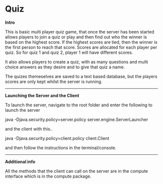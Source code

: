 Quiz
====
**Intro**

This is basic multi player quiz game, that once the server has been started allows players to join a quiz or play and then find out who the winner is based on the highest score. If the highest scores are tied, then the winner is the first person to reach that score. Scores are allocated for each player per quiz. So for quiz 1 and quiz 2, player 1 will have different scores.

It also allows players to create a quiz, with as many questions and multi choice answers as they desire and to give that quiz a name. 

The quizes themeselves are saved to a text based database, but the players scores are only kept whilst the server is running. 

---
**Launching the Server and the Client**

To launch the server, navigate to the root folder and enter the following to launch the server

java -Djava.security.policy=server.policy server.engine.ServerLauncher

and the client with this..

java -Djava.security.policy=client.policy client.Client

and then follow the instructions in the terminal/console.

---
**Additional info**

All the methods that the client can call on the server are in the compute interface which is in the compute package.
